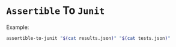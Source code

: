 # `Assertible` To `Junit`

Example:
```sh
assertible-to-junit "$(cat results.json)" "$(cat tests.json)"
```
